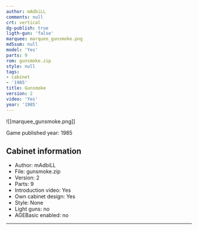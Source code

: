 ```yaml
---
author: mAdbiLL
comments: null
crt: vertical
dg-publish: true
ligth-gun: 'false'
marquee: marquee_gunsmoke.png
md5sum: null
model: 'Yes'
parts: 9
rom: gunsmoke.zip
style: null
tags:
- cabinet
- '1985'
title: Gunsmoke
version: 2
video: 'Yes'
year: '1985'
---
```


![[marquee_gunsmoke.png]]

Game published year: 1985

## Cabinet information

- Author: mAdbiLL
- File: gunsmoke.zip
- Version: 2
- Parts: 9
- Introduction video: Yes
- Own cabinet design: Yes
- Style: None
- Light guns: no
- AGEBasic enabled: no

---
